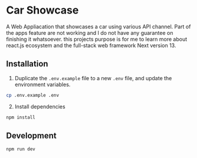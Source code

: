 # Car Showcase

A Web Appliacation that showcases a car using various API channel. Part of the apps feature are not working and I do not have any guarantee on finishing it whatsoever. this projects purpose is for me to learn more about react.js ecosystem and the full-stack web framework Next version 13.

## Installation
1. Duplicate the `.env.example` file to a new `.env` file, and update the environment variables.

```bash
cp .env.example .env
```
2. Install dependencies

```bash
npm install
```

## Development
```bash
npm run dev
```

